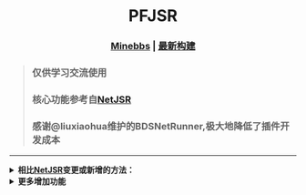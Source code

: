 <div align="center">
<h1>PFJSR</h1>
  
### [Minebbs](https://www.minebbs.com/resources/2105/) | [最新构建](https://github.com/littlegao233/PFJSR/releases/tag/v1-AzurePipelineBuild)
</div>

> ### 仅供学习交流使用
> ### 核心功能参考自[NetJSR](https://github.com/zhkj-liuxiaohua/BDSJSR2)
>
> ### 感谢@liuxiaohua维护的BDSNetRunner,极大地降低了插件开发成本


---
<details>
<summary><b>相比<a href="https://github.com/zhkj-liuxiaohua/BDSJSR2">NetJSR</a>变更或新增的方法：<b></summary>

- #### [变更] `add*ActListener`的返回值：(返回已添加的回调ID，可用于`remove*ActListener`)
     >```js
     >let id = add*ActListener("onLoadName",e => {});
     >```
- #### [变更] `remove*ActListener`方法重载：
     >```js
     >//示例功能：移除当前脚本的所有"onLoadName"监听
     >//参数个数：1个
     >//参数类型：字符串
     >//参数释义：key - 注册用关键字
     >//返回值：移除的监听数量
     >//备注：现NetJsr方法，但返回值与现Netjsr不同
     >let count = remove*ActListener("onLoadName");
     >```
     >```js
     >function aListener(e){//定义一个非匿名函数
     >    log(e);
     >}
     >add*ActListener("onLoadName",aListener);//添加监听
     >
     >//示例功能：通过非匿名函数移除一个"onLoadName"监听
     >//参数个数：2个
     >//参数类型：字符串;方法
     >//参数释义：key - 注册用关键字;fun - 监听器的非匿名函数
     >//返回值：移除的监听数量
     >//备注：不兼容最新netjsr,兼容旧的NetJSR或原JSR
     >let count = remove*ActListener("onLoadName",aListener);
     >```
     >```js
     >let id = add*ActListener("onLoadName",e => {});
     >
     >//示例功能：通过id移除一个"onLoadName"监听
     >//参数个数：1个
     >//参数类型：字符串
     >//参数释义：id - add*ActListener得到的ID
     >//备注：不兼容netjsr
     >remove*ActListener(id);
     >```
     >```js
     >//另有(不再赘述)：
     >//#1
     >let count = remove*ActListener(aListener);
     >//#2
     >remove*ActListener("onLoadName",id);
     >```
 - #### [变更] `setTimeout`的返回值：
     >```js
     >//创建一个Timeout，把该timeout的id存入变量
     >let id = setTimeout("xxx();",1000);
     >log("当前Timeout的ID：" + id);
     >```
- #### [增加] `clearTimeout`方法：
     >```js
     >//取消一个TimeOut
     >clearTimeout(id);
     >```
- #### [增加] `setInterval`方法，设置循环计时器
    - 参数个数：2个
    - 参数类型：字符串/函数，整型
    - 参数详解：code - 待延时执行的指令字符串/函数对象，millisec - 循环毫秒数
     >```js
     >//创建一个计时器，把该计时器的id存入变量
     >let id = setInterval("xxx();",1000);
     >log("当前计时器的ID：" + id);
     >```
- #### [增加] `clearInterval`方法：
     >```js
     >//清除一个计时器
     >clearInterval(id);
     >```
</details>
<details>
<summary><b>更多增加功能<b></summary>

 - #### 导入`.Net Framework`命名空间
     - 示例
       >```js
       >const Console = importNamespace("System").Console;
       >Console.Clear();
       >Console.WriteLine("已清屏");
       >```
 - #### 导入其他CSR目录下的程序集的命名空间
     - 比如csr目录下有个PFEssentials.csr.dll，那么可以通过如下的方式调用程序集内部的方法
       >```js
       >const PFConsole = importNamespace("PFEssentials").Console//导入PFEssentials命名空间的静态类Console
       >PFConsole.SharedWriteLine("测试插件", "输出内容")//调用SharedWriteLine方法
       >const pfessApi = importNamespace("PFEssentials.PublicApi").V2;
       >//导入"PFEssentials"的命名空间("PublicApi"是静态类名，当命名空间导入),V2是类名
       >//其他程序集如何导入需要具体分析
       >addAfterActListener("onInputCommand", function (_e) {
       >    const e = JSON.parse(_e);
       >    if (e.cmd.toLowerCase().trim() === "/querymoney") {//匹配命令
       >        const money = pfessApi.GetMoney(e.playername);//调用已经导入的类的静态方法来获取money
       >        pfessApi.FeedbackTellraw(e.playername, "你的Money:" + money);
       >    }
       >  /*参考(具体方法可以通过反编译程序集来查看)
       >  pfessApi.AddMoney
       >  pfessApi.RemoveMoney
       >  pfessApi.GetMoney
       >  pfessApi.GetUUID
       >  pfessApi.HasOpPermission
       >  pfessApi.FeedbackTellraw
       >  pfessApi.SendActionbar
       >  pfessApi.AddCommandDescribe
       >  pfessApi.DelCommandDescribe
       >  pfessApi.ExecuteCmd
       >  pfessApi.ExecuteCmdAs"
       >  */
       >});
       >```

</details>